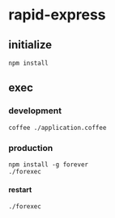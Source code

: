 # rapid-express

## initialize

`npm install`

## exec
### development

`coffee ./application.coffee`

### production

```
npm install -g forever
./forexec
```

#### restart

`./forexec`
